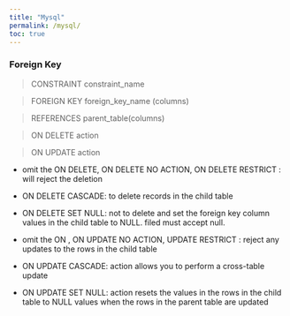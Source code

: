 ```yaml
---
title: "Mysql"
permalink: /mysql/
toc: true
---
```

### Foreign Key
>CONSTRAINT constraint_name

>FOREIGN KEY foreign_key_name (columns)

>REFERENCES parent_table(columns)

>ON DELETE action

>ON UPDATE action

- omit the ON DELETE, ON DELETE NO ACTION, ON DELETE RESTRICT
	: 	will reject the deletion
- ON DELETE CASCADE: to delete records in the child table
- ON DELETE SET NULL: not to delete and set the foreign key column values in the child table to NULL.
	filed must accept null.

- omit the ON , ON UPDATE NO ACTION, UPDATE RESTRICT
	: reject any updates to the rows in the child table
- ON UPDATE CASCADE: action allows you to perform a cross-table update
- ON UPDATE SET NULL: action resets the values in the rows in the child table to NULL values when the rows in the parent table are updated


